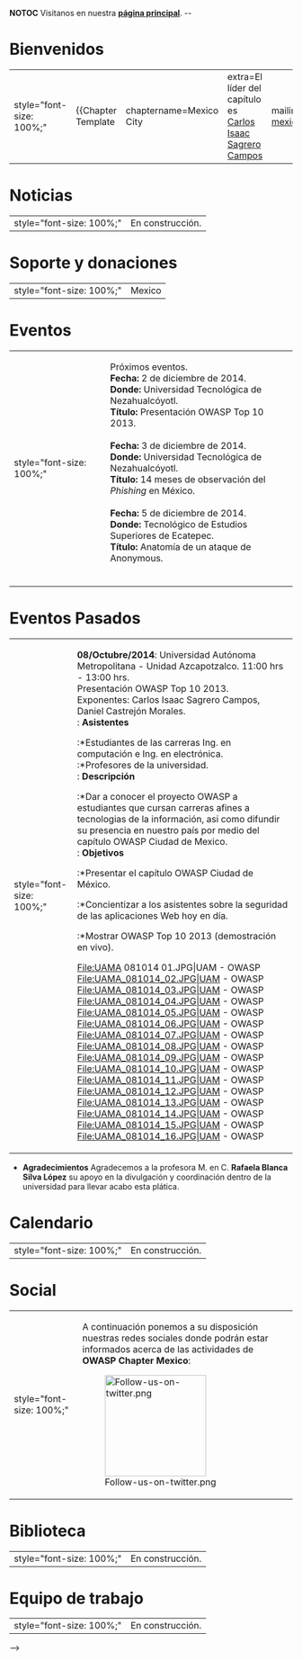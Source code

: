__NOTOC__ Visitanos en nuestra [**página
principal**](https://www.owasp.org/index.php/Mexico_City). --

# Bienvenidos

|                          |                    |                         |                                                                                               |                                                                             |                                                                     |
| ------------------------ | ------------------ | ----------------------- | --------------------------------------------------------------------------------------------- | --------------------------------------------------------------------------- | ------------------------------------------------------------------- |
| style="font-size: 100%;" | {{Chapter Template | chaptername=Mexico City | extra=El líder del capítulo es [Carlos Isaac Sagrero Campos](mailto:carlos.sagrero@owasp.org) | mailinglistsite=<https://lists.owasp.org/mailman/listinfo/owasp-mexicocity> | emailarchives=<http://lists.owasp.org/pipermail/owasp-mexicocity>}} |

# Noticias

|                          |                  |
| ------------------------ | ---------------- |
| style="font-size: 100%;" | En construcción. |

# Soporte y donaciones

|                          |                         |
| ------------------------ | ----------------------- |
| style="font-size: 100%;" | <paypal>Mexico</paypal> |

# Eventos

<table>
<tbody>
<tr class="odd">
<td><p>style="font-size: 100%;"</p></td>
<td><p>Próximos eventos.<br />
<strong>Fecha:</strong> 2 de diciembre de 2014.<br />
<strong>Donde:</strong> Universidad Tecnológica de Nezahualcóyotl.<br />
<strong>Título:</strong> Presentación OWASP Top 10 2013.<br />
<br />
<strong>Fecha:</strong> 3 de diciembre de 2014.<br />
<strong>Donde:</strong> Universidad Tecnológica de Nezahualcóyotl.<br />
<strong>Título:</strong> 14 meses de observación del <em>Phishing</em> en México.<br />
<br />
<strong>Fecha:</strong> 5 de diciembre de 2014.<br />
<strong>Donde:</strong> Tecnológico de Estudios Superiores de Ecatepec.<br />
<strong>Título:</strong> Anatomía de un ataque de Anonymous.<br />
<br />
</p></td>
</tr>
</tbody>
</table>

# Eventos Pasados

<table>
<tbody>
<tr class="odd">
<td><p>style="font-size: 100%;"</p></td>
<td><p><strong>08/Octubre/2014</strong>: Universidad Autónoma Metropolitana - Unidad Azcapotzalco. 11:00 hrs - 13:00 hrs.<br />
Presentación OWASP Top 10 2013.<br />
Exponentes: Carlos Isaac Sagrero Campos, Daniel Castrejón Morales.<br />
: <strong>Asistentes</strong></p>
<p>:*Estudiantes de las carreras Ing. en computación e Ing. en electrónica.<br />
:*Profesores de la universidad.<br />
: <strong>Descripción</strong></p>
<p>:*Dar a conocer el proyecto OWASP a estudiantes que cursan carreras afines a tecnologias de la información, asi como difundir su presencia en nuestro país por medio del capítulo OWASP Ciudad de Mexico.<br />
: <strong>Objetivos</strong></p>
<p>:*Presentar el capítulo OWASP Ciudad de México.</p>
<p>:*Concientizar a los asistentes sobre la seguridad de las aplicaciones Web hoy en día.</p>
<p>:*Mostrar OWASP Top 10 2013 (demostración en vivo).</p>
<p><a href="File:UAMA">File:UAMA</a> 081014 01.JPG|UAM - OWASP <a href="File:UAMA_081014_02.JPG%7CUAM">File:UAMA_081014_02.JPG|UAM</a> - OWASP <a href="File:UAMA_081014_03.JPG%7CUAM">File:UAMA_081014_03.JPG|UAM</a> - OWASP <a href="File:UAMA_081014_04.JPG%7CUAM">File:UAMA_081014_04.JPG|UAM</a> - OWASP <a href="File:UAMA_081014_05.JPG%7CUAM">File:UAMA_081014_05.JPG|UAM</a> - OWASP <a href="File:UAMA_081014_06.JPG%7CUAM">File:UAMA_081014_06.JPG|UAM</a> - OWASP <a href="File:UAMA_081014_07.JPG%7CUAM">File:UAMA_081014_07.JPG|UAM</a> - OWASP <a href="File:UAMA_081014_08.JPG%7CUAM">File:UAMA_081014_08.JPG|UAM</a> - OWASP <a href="File:UAMA_081014_09.JPG%7CUAM">File:UAMA_081014_09.JPG|UAM</a> - OWASP <a href="File:UAMA_081014_10.JPG%7CUAM">File:UAMA_081014_10.JPG|UAM</a> - OWASP <a href="File:UAMA_081014_11.JPG%7CUAM">File:UAMA_081014_11.JPG|UAM</a> - OWASP <a href="File:UAMA_081014_12.JPG%7CUAM">File:UAMA_081014_12.JPG|UAM</a> - OWASP <a href="File:UAMA_081014_13.JPG%7CUAM">File:UAMA_081014_13.JPG|UAM</a> - OWASP <a href="File:UAMA_081014_14.JPG%7CUAM">File:UAMA_081014_14.JPG|UAM</a> - OWASP <a href="File:UAMA_081014_15.JPG%7CUAM">File:UAMA_081014_15.JPG|UAM</a> - OWASP <a href="File:UAMA_081014_16.JPG%7CUAM">File:UAMA_081014_16.JPG|UAM</a> - OWASP</p></td>
</tr>
</tbody>
</table>

  -
    **Agradecimientos**
    Agradecemos a la profesora M. en C. **Rafaela Blanca Silva López**
    su apoyo en la divulgación y coordinación dentro de la universidad
    para llevar acabo esta plática.

# Calendario

|                          |                  |
| ------------------------ | ---------------- |
| style="font-size: 100%;" | En construcción. |

# Social

<table>
<tbody>
<tr class="odd">
<td><p>style="font-size: 100%;"</p></td>
<td><p>A continuación ponemos a su disposición nuestras redes sociales donde podrán estar informados acerca de las actividades de <strong>OWASP Chapter Mexico</strong>:</p>
<figure>
<img src="Follow-us-on-twitter.png" title="Follow-us-on-twitter.png" alt="Follow-us-on-twitter.png" width="180" /><figcaption>Follow-us-on-twitter.png</figcaption>
</figure></td>
</tr>
</tbody>
</table>

# Biblioteca

|                          |                  |
| ------------------------ | ---------------- |
| style="font-size: 100%;" | En construcción. |

# Equipo de trabajo

|                          |                  |
| ------------------------ | ---------------- |
| style="font-size: 100%;" | En construcción. |

<headertabs /> --\>
